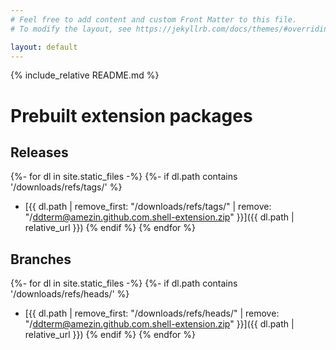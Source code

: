 ```yaml
---
# Feel free to add content and custom Front Matter to this file.
# To modify the layout, see https://jekyllrb.com/docs/themes/#overriding-theme-defaults

layout: default
---
```


{% include_relative README.md %}

Prebuilt extension packages
===========================

Releases
--------

{%- for dl in site.static_files -%}
{%- if dl.path contains '/downloads/refs/tags/' %}
- [{{ dl.path | remove_first: "/downloads/refs/tags/" | remove: "/ddterm@amezin.github.com.shell-extension.zip" }}]({{ dl.path | relative_url }})
{% endif %}
{% endfor %}

Branches
--------

{%- for dl in site.static_files -%}
{%- if dl.path contains '/downloads/refs/heads/' %}
- [{{ dl.path | remove_first: "/downloads/refs/heads/" | remove: "/ddterm@amezin.github.com.shell-extension.zip" }}]({{ dl.path | relative_url }})
{% endif %}
{% endfor %}
